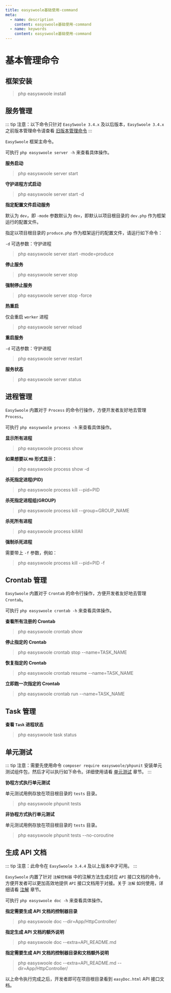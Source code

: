 ```yaml
---
title: easyswoole基础使用-command
meta:
  - name: description
    content: easyswoole基础使用-command
  - name: keywords
    content: easyswoole基础使用-command
---
```

# 基本管理命令

## 框架安装

> php easyswoole install

## 服务管理

::: tip
  注意：以下命令只针对 `EasySwoole 3.4.x` 及以后版本，`EasySwoole 3.4.x` 之前版本管理命令请查看 [旧版本管理命令](https://github.com/easy-swoole/doc-3.3.x/blob/master/Cn/BaseUsage/baseCommand.md) 
:::

`EasySwoole` 框架主命令。

可执行 `php easyswoole server -h` 来查看具体操作。

**服务启动**

> php easyswoole server start

**守护进程方式启动**

> php easyswoole server start -d

**指定配置文件启动服务**

默认为 `dev`，即 `-mode` 参数默认为 `dev`，即默认以项目根目录的 `dev.php` 作为框架运行的配置文件。

指定以项目根目录的 `produce.php` 作为框架运行的配置文件，请运行如下命令：

`-d` 可选参数：守护进程

> php easyswoole server start -mode=produce

**停止服务**

> php easyswoole server stop

**强制停止服务**

> php easyswoole server stop -force

**热重启**

仅会重启 `worker` 进程

> php easyswoole server reload

**重启服务**

`-d` 可选参数：守护进程

> php easyswoole server restart

**服务状态**

> php easyswoole server status

## 进程管理

`EasySwoole` 内置对于 `Process` 的命令行操作，方便开发者友好地去管理 `Process`。

可执行 `php easyswoole process -h` 来查看具体操作。

**显示所有进程**

> php easyswoole process show

**如果想要以 `MB` 形式显示：**

> php easyswoole process show -d

**杀死指定进程(PID)**

> php easyswoole process kill --pid=PID

**杀死指定进程组(GROUP)**

> php easyswoole process kill --group=GROUP_NAME

**杀死所有进程**

> php easyswoole process killAll

**强制杀死进程**

需要带上 `-f` 参数，例如：

> php easyswoole process kill --pid=PID -f


## Crontab 管理

`EasySwoole` 内置对于 `Crontab` 的命令行操作，方便开发者友好地去管理 `Crontab`。

可执行 `php easyswoole crontab -h` 来查看具体操作。

**查看所有注册的 Crontab**

> php easyswoole crontab show

**停止指定的 Crontab**

> php easyswoole crontab stop --name=TASK_NAME

**恢复指定的 Crontab**

> php easyswoole crontab resume --name=TASK_NAME

**立即跑一次指定的 Crontab**

> php easyswoole crontab run --name=TASK_NAME

## Task 管理

**查看 `Task` 进程状态**

> php easyswoole task status


## 单元测试

::: tip
 注意：需要先使用命令 `composer require easyswoole/phpunit` 安装单元测试组件包，然后才可以执行如下命令。详细使用请看 [单元测试](/Components/phpunit.md) 章节。
:::

**协程方式执行单元测试**

单元测试用例存放在项目根目录的 `tests` 目录。

> php easyswoole phpunit tests

**非协程方式执行单元测试**

单元测试用例存放在项目根目录的 `tests` 目录。

> php easyswoole phpunit tests --no-coroutine


## 生成 API 文档

::: tip
 注意：此命令在 `EasySwoole 3.4.4` 及以上版本中才可用。
:::

`EasySwoole` 内置了针对 `注解控制器` 中的注解方法生成对应 `API` 接口文档的命令，方便开发者可以更加高效地提供 `API` 接口文档用于对接。关于 `注解` 如何使用，详细请看 [注解](/HttpServer/Annotation/install.md) 章节。

可执行 `php easyswoole doc -h` 来查看具体操作。

**指定需要生成 API 文档的控制器目录**

> php easyswoole doc --dir=App/HttpController/

**指定生成 API 文档的额外说明**

> php easyswoole doc --extra=API_README.md

**指定需要生成 API 文档的控制器目录和文档额外说明**

> php easyswoole doc --extra=API_README.md --dir=App/HttpController/

以上命令执行完成之后，开发者即可在项目根目录看到 `easyDoc.html` API 接口文档。
